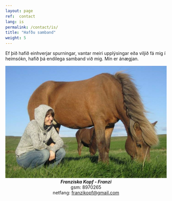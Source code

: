 ```yaml
---
layout: page
ref:  contact
lang: is
permalink: /contact/is/
title: "Hafðu samband"
weight: 5
---
```


Ef þið hafið einhverjar spurningar, vantar meiri upplýsingar eða viljið fá mig í heimsókn, hafið þá endilega samband við mig.
Mín er ánægjan.
<center>
<a href="/images/Kutur.jpg" data-lightbox="Kutur" data-title="Kútur og ég">
  <img src="/images/Kutur_thumb.jpg" title="Kútur og ég">
</a>
</center>

<center>
<strong><i>Franziska Kopf - Franzi</i></strong>
</center>

<center>
gsm: 8970265
</center>

<center>
netfang: <a href="mailto:franzikopf@gmail.com">franzikopf@gmail.com</a>
</center>
